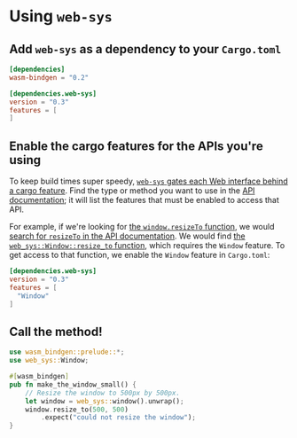 # Using `web-sys`

## Add `web-sys` as a dependency to your `Cargo.toml`

```toml
[dependencies]
wasm-bindgen = "0.2"

[dependencies.web-sys]
version = "0.3"
features = [
]
```

## Enable the cargo features for the APIs you're using

To keep build times super speedy, [`web-sys` gates each Web interface behind a
cargo feature](./cargo-features.html). Find the type or method you want to use
in the [API documentation][api]; it will list the features that must be enabled
to access that API.

For example, if we're looking for [the `window.resizeTo`
function][js-resize-to], we would [search for `resizeTo` in the API
documentation][search-resize-to]. We would find [the
`web_sys::Window::resize_to` function][rust-resize-to], which requires the
`Window` feature. To get access to that function, we enable the `Window` feature
in `Cargo.toml`:

```toml
[dependencies.web-sys]
version = "0.3"
features = [
  "Window"
]
```

## Call the method!

```rust
use wasm_bindgen::prelude::*;
use web_sys::Window;

#[wasm_bindgen]
pub fn make_the_window_small() {
    // Resize the window to 500px by 500px.
    let window = web_sys::window().unwrap();
    window.resize_to(500, 500)
        .expect("could not resize the window");
}
```

[api]: https://wasm-bindgen.github.io/wasm-bindgen/api/web_sys/
[js-resize-to]: https://developer.mozilla.org/en-US/docs/Web/API/window/resizeTo
[search-resize-to]: https://wasm-bindgen.github.io/wasm-bindgen/api/web_sys/?search=resizeTo
[rust-resize-to]: https://wasm-bindgen.github.io/wasm-bindgen/api/web_sys/struct.Window.html#method.resize_to
